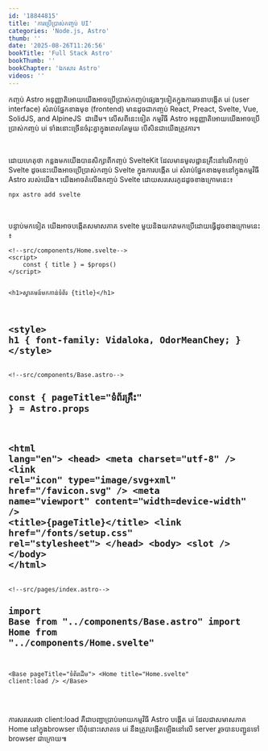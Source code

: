 ```yaml
---
id: '18844815'
title: 'ការប្រើប្រាស់​កញ្ចប់ UI'
categories: 'Node.js, Astro'
thumb: ''
date: '2025-08-26T11:26:56'
bookTitle: 'Full Stack Astro'
bookThumb: ''
bookChapter: 'ឯកសារ Astro'
videos: ''
---
```

<p>កញ្ចប់ Astro អនុញ្ញាតិ​អោយ​យើង​អាច​ប្រើប្រាស់​កញ្ចប់​ផ្សេង​ៗ​ទៀត​ក្នុង​ការរចនា​បង្កើត ui (user interface) ​សំរាប់​ផ្នែក​ខាង​មុខ (frontend) មាន​ដូច​ជា​កញ្ចប់ React, Preact, Svelte, Vue, SolidJS, and AlpineJS &nbsp;ជាដើម។ លើស​ពី​នេះ​ទៀត កម្មវិធី Astro អនុញ្ញាតិ​អោយ​យើង​អាច​ប្រើប្រាស់​កញ្ចប់​ ui ទាំងនោះ​ច្រើន​ចំរុះ​គ្នា​ក្នុង​ពេល​តែមួយ បើ​សិន​ជា​យើង​ត្រូវការ​។&nbsp;</p><p>&nbsp;</p><p>ដោយ​ហេតុ​ថា កន្លង​មក​​យើង​បាន​សិក្សា​​ពី​កញ្ចប់ SvelteKit ដែល​មាន​មូលដ្ឋាន​គ្រឹះ​នៅ​លើ​កញ្ចប់ Svelte ដូចនេះ​យើង​អាច​ប្រើប្រាស់​កញ្ចប់​ Svelte ​ក្នុង​ការបង្កើត ui សំរាប់​ផ្នែក​ខាង​មុខ​នៅ​ក្នុង​កម្មវិធី Astro របស់​យើង​។ យើង​អាច​តំលើង​កញ្ចប់ Svelte ដោយ​សរសេរ​កូដ​ដូច​ខាង​ក្រោម​នេះ៖</p><pre><code>npx astro add svelte</code></pre><p>&nbsp;</p><p>បន្ទាប់​មក​ទៀត យើង​អាច​បង្កើត​សមាសភាគ svelte មួយ​និង​យក​វា​មក​ប្រើ​ដោយ​ធ្វើ​ដូច​ខាង​ក្រោម​នេះ​៖</p><pre><code class="svelte">&lt;!--src/components/Home.svelte--&gt;
&lt;script&gt;
    const { title } = $props()
&lt;/script&gt;

&lt;h1&gt;ស្វាគមន៍​មក​កាន់​ទំព័រ {title}&lt;/h1&gt;

&lt;style&gt;
    h1 {
        font-family: Vidaloka, OdorMeanChey;
    }
&lt;/style&gt;</code></pre><pre><code class="svelte">&lt;!--src/components/Base.astro--&gt;
---
const { pageTitle="ទំព័រ​គ្រឺះ" } = Astro.props
---
 
&lt;html lang="en"&gt;
    &lt;head&gt;
        &lt;meta charset="utf-8" /&gt;
        &lt;link rel="icon" type="image/svg+xml" href="/favicon.svg" /&gt;
        &lt;meta name="viewport" content="width=device-width" /&gt;
        &lt;title&gt;{pageTitle}&lt;/title&gt;
        &lt;link href="/fonts/setup.css" rel="stylesheet"&gt;
    &lt;/head&gt;
    &lt;body&gt;
        &lt;slot /&gt;
    &lt;/body&gt;
&lt;/html&gt;</code></pre><pre><code class="svelte">&lt;!--src/pages/index.astro--&gt;
---
import Base from "../components/Base.astro"
import Home from "../components/Home.svelte"
---
 
&lt;Base pageTitle="ទំព័រ​ដើម"&gt;
    &lt;Home title="Home.svelte" client:load /&gt;
&lt;/Base&gt;</code></pre><p>&nbsp;</p><p>ការសរសេរ​ថា client:load គឺ​ជា​បញ្ជា​ប្រាប់​អោយ​កម្មវិធី Astro បង្កើត ui ដែល​ជា​សមាសភាគ Home នៅ​ក្នុង​ browser បើ​ពុំ​នោះ​សោត​ទេ ui នឹង​ត្រូវ​បង្កើត​ឡើង​នៅ​លើ server រួច​បាន​បញ្ជូន​ទៅ browser ជា​ក្រោយ​៕</p>
